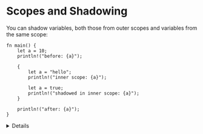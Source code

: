 # Scopes and Shadowing

You can shadow variables, both those from outer scopes and variables from the
same scope:

```rust,editable
fn main() {
    let a = 10;
    println!("before: {a}");

    {
        let a = "hello";
        println!("inner scope: {a}");

        let a = true;
        println!("shadowed in inner scope: {a}");
    }

    println!("after: {a}");
}
```

<details>

* Definition: Shadowing is different from mutation, because after shadowing both variable's memory locations exist at the same time. Both are available under the same name, depending where you use it in the code. 
* A shadowing variable can have a different type. 
* Shadowing looks obscure at first, but is convenient for holding on to values after `.unwrap()`.
* The following code demonstrates why the compiler can't simply reuse memory locations when shadowing an immutable variable in a scope, even if the type does not change.

<!-- mdbook-xgettext: skip -->
```rust,editable
fn main() {
    let a = 1;
    let b = &a;
    let a = a + 1;
    println!("{a} {b}");
}
```

</details>
